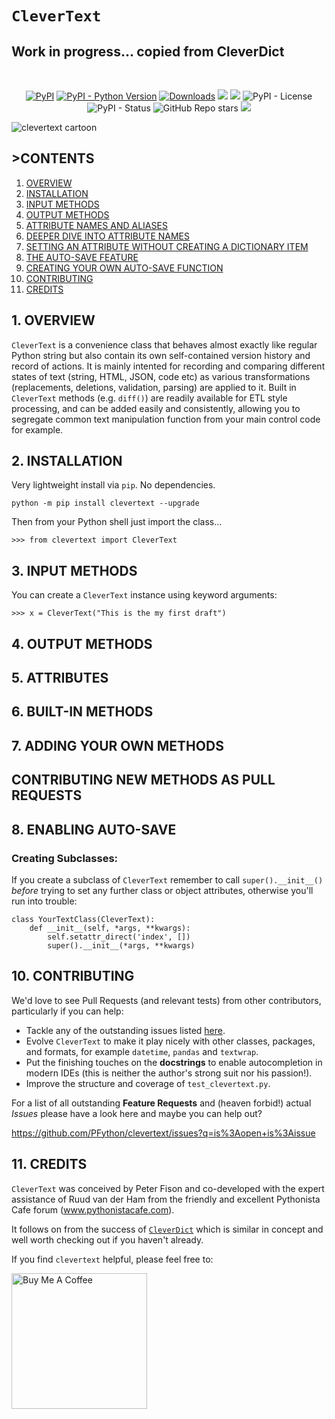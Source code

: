 # `CleverText`

## Work in progress... copied from CleverDict

<br>
<p align="center">
    <a href="https://pypi.python.org/pypi/clevertext"><img alt="PyPI" src="https://img.shields.io/pypi/v/clevertext.svg"></a>
	<a href="https://pypi.python.org/pypi/clevertext"><img alt="PyPI - Python Version" src="https://img.shields.io/pypi/pyversions/clevertext.svg"></a>
    <a href="https://pepy.tech/project/clevertext"><img alt="Downloads" src="https://pepy.tech/badge/clevertext"></a>
    <a href="#Contribution" title="Contributions are welcome"><img src="https://img.shields.io/badge/contributions-welcome-green.svg"></a>
    <a href="https://github.com/pfython/clevertext/releases" title="clevertext"><img src="https://img.shields.io/github/release-date/pfython/clevertext?color=green&label=updated"></a>
    <img alt="PyPI - License" src="https://img.shields.io/pypi/l/clevertext">
    <img alt="PyPI - Status" src="https://img.shields.io/pypi/status/clevertext">
    <img alt="GitHub Repo stars" src="https://img.shields.io/github/stars/pfython/clevertext">
    <a href="https://twitter.com/@appawsom" title="Follow us on Twitter"><img src="https://img.shields.io/twitter/follow/appawsom.svg?style=social&label=Follow"></a>
</p>

![clevertext cartoon](https://raw.githubusercontent.com/PFython/clevertext/master/clevertext%20cartoon.png)

## >CONTENTS

1. [OVERVIEW](#1.-OVERVIEW)
2. [INSTALLATION](#2.-INSTALLATION)
3. [INPUT METHODS](#3.-IMPORTING-TO-CleverText)
4. [OUTPUT METHODS](#4.-EXPORTING-FROM-CLEVERICT)
5. [ATTRIBUTE NAMES AND ALIASES](#5.-ATTRIBUTE-NAMES-AND-ALIASES)
6. [DEEPER DIVE INTO ATTRIBUTE NAMES](#6.-DEEPER-DIVE-INTO-ATTRIBUTE-NAMES)
7. [SETTING AN ATTRIBUTE WITHOUT CREATING A DICTIONARY ITEM](#7.-SETTING-AN-ATTRIBUTE-WITHOUT-CREATING-A-DICTIONARY-ITEM)
8. [THE AUTO-SAVE FEATURE](#8.-THE-AUTO-SAVE-FEATURE)
9. [CREATING YOUR OWN AUTO-SAVE FUNCTION](#9.-CREATING-YOUR-OWN-AUTO-SAVE-FUNCTION)
10. [CONTRIBUTING](#10.-CONTRIBUTING)
11. [CREDITS](#11.-CREDITS)


## 1. OVERVIEW

`CleverText` is a convenience class that behaves almost exactly like regular Python string but also contain its own self-contained version history and record of actions.  It is mainly intented for recording and comparing different states of text (string, HTML, JSON, code etc) as various transformations (replacements, deletions, validation, parsing) are applied to it. Built in `CleverText` methods (e.g. `diff()`) are readily available for ETL style processing, and can be added easily and consistently, allowing you to segregate common text manipulation function from your main control code for example.


## 2. INSTALLATION

Very lightweight install via `pip`. No dependencies.

    python -m pip install clevertext --upgrade

Then from your Python shell just import the class...

    >>> from clevertext import CleverText


## 3. INPUT METHODS

You can create a `CleverText` instance using keyword arguments:

    >>> x = CleverText("This is the my first draft")


## 4. OUTPUT METHODS



## 5. ATTRIBUTES




## 6. BUILT-IN METHODS



## 7. ADDING YOUR OWN METHODS

## CONTRIBUTING NEW METHODS AS PULL REQUESTS


## 8. ENABLING AUTO-SAVE


### **Creating Subclasses:**

If you create a subclass of `CleverText` remember to call `super().__init__()` *before* trying to set any further class or object attributes, otherwise you'll run into trouble:

    class YourTextClass(CleverText):
        def __init__(self, *args, **kwargs):
            self.setattr_direct('index', [])
            super().__init__(*args, **kwargs)



## 10. CONTRIBUTING

We'd love to see Pull Requests (and relevant tests) from other contributors, particularly if you can help:

* Tackle any of the outstanding issues listed [here](https://github.com/PFython/clevertext/issues).
* Evolve `CleverText` to make it play nicely with other classes, packages, and formats, for example `datetime`, `pandas` and `textwrap`.
* Put the finishing touches on the **docstrings** to enable autocompletion in modern IDEs (this is neither the author's strong suit nor his passion!).
* Improve the structure and coverage of `test_clevertext.py`.

For a list of all outstanding **Feature Requests** and (heaven forbid!) actual *Issues* please have a look here and maybe you can help out?

https://github.com/PFython/clevertext/issues?q=is%3Aopen+is%3Aissue


## 11. CREDITS
`CleverText` was conceived by Peter Fison and co-developed with the expert assistance of Ruud van der Ham from the friendly and excellent Pythonista Cafe forum (www.pythonistacafe.com).

It follows on from the success of [`CleverDict`](https://github.com/PFython/cleverdict) which is similar in concept and well worth checking out if you haven't already.

If you find `clevertext` helpful, please feel free to:

<a href="https://www.buymeacoffee.com/pfython" target="_blank"><img src="https://cdn.buymeacoffee.com/buttons/v2/arial-yellow.png" alt="Buy Me A Coffee" width="217px" ></a>


